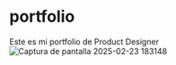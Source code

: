 # portfolio
Este es mi portfolio de Product Designer
![Captura de pantalla 2025-02-23 183148](https://github.com/user-attachments/assets/cd42b3a6-008b-4a19-adea-e19b2eb6f9f6)
